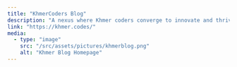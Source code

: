 ```yaml
---
title: "KhmerCoders Blog"
description: "A nexus where Khmer coders converge to innovate and thrive in the digital expanse."
link: "https://khmer.codes/"
media:
  - type: "image"
    src: "/src/assets/pictures/khmerblog.png"
    alt: "Khmer Blog Homepage"
---
```


